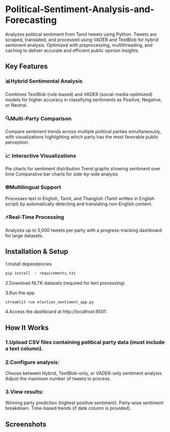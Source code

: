 # Political-Sentiment-Analysis-and-Forecasting
Analyzes political sentiment from Tamil tweets using Python. Tweets are scraped, translated, and processed using VADER and TextBlob for hybrid sentiment analysis. Optimized with preprocessing, multithreading, and caching to deliver accurate and efficient public opinion insights.

## Key Features 

### 📊Hybrid Sentimental Analysis
Combines TextBlob (rule-based) and VADER (social-media-optimized) models for higher accuracy in classifying sentiments as Positive, Negative, or Neutral.

### 🔍Multi-Party Comparison
Compare sentiment trends across multiple political parties simultaneously, with visualizations highlighting which party has the most favorable public perception.

### 📈 Interactive Visualizations
Pie charts for sentiment distribution
Trend graphs showing sentiment over time
Comparative bar charts for side-by-side analysis

### 🌐Multilingual Support 
Processes text in English, Tamil, and Thanglish (Tamil written in English script) by automatically detecting and translating non-English content.



### ⚡Real-Time Processing
Analyzes up to 5,000 tweets per party with a progress-tracking dashboard for large datasets.


## Installation & Setup

1.Install dependencies 
```bash
pip install -r requirements.txt
```

2.Download NLTK datasets (required for text processing)

3.Run the app 
```bash
streamlit run election_sentiment_app.py
```

4.Access the dashboard at http://localhost:8501.


## How It Works

### 1.Upload CSV files containing political party data (must include a text column).

### 2.Configure analysis:
  Choose between Hybrid, TextBlob-only, or VADER-only sentiment analysis.
  Adjust the maximum number of tweets to process.
  
### 3.View results:
  Winning party prediction (highest positive sentiment).
  Party-wise sentiment breakdown.
  Time-based trends (if date column is provided).


## Screenshots


